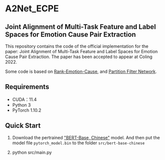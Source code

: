 # A2Net_ECPE

## Joint Alignment of Multi-Task Feature and Label Spaces for Emotion Cause Pair Extraction
This repository contains the code of the official implementation for the paper: Joint Alignment of Multi-Task Feature and Label Spaces for Emotion Cause Pair Extraction. The paper has been accepted to appear at Coling 2022.

Some code is based on [Rank-Emotion-Cause](https://github.com/Determined22/Rank-Emotion-Cause), and [Partition Filter Network](https://github.com/Coopercoppers/PFN).

## Requirements
* CUDA：11.4
* Python 3
* PyTorch 1.10.2

## Quick Start
1. Download the pertrained ["BERT-Base, Chinese"](https://s3.amazonaws.com/models.huggingface.co/bert/bert-base-chinese.tar.gz) model. And then put the model file `pytorch_model.bin` to the folder `src/bert-base-chinese`

2. python src/main.py
